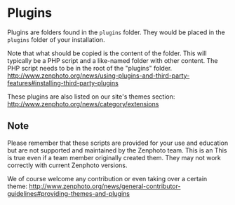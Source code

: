 Plugins
=======

Plugins are folders found in the `plugins` folder. They would be placed in the `plugins` folder of your installation. 

Note that what should be copied is the content of the folder. This will typically be a PHP script and a like-named folder with other content. The PHP script needs to be in the root of the "plugins" folder.
http://www.zenphoto.org/news/using-plugins-and-third-party-features#installing-third-party-plugins

These plugins are also listed on our site's themes section:
http://www.zenphoto.org/news/category/extensions

Note
-----
Please remember that these scripts are provided for your use and education but are not supported and maintained by the Zenphoto team. This is an This is true even if a team member originally created them. They may not work correctly with current Zenphoto versions.

We of course welcome any contribution or even taking over a certain theme: http://www.zenphoto.org/news/general-contributor-guidelines#providing-themes-and-plugins

